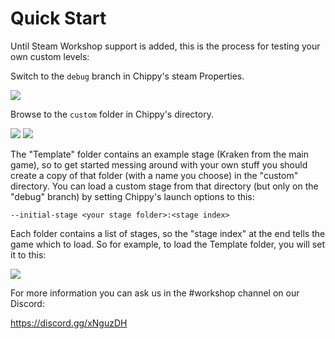 # Quick Start

Until Steam Workshop support is added, this is the process for testing your own custom levels:

Switch to the `debug` branch in Chippy's steam Properties.

<img src="https://files.facepunch.com/ryleigh/1b2911b1/betas.png" />

Browse to the `custom` folder in Chippy's directory.

<img src="https://files.facepunch.com/ryleigh/1b2411b1/Steam_2019-08-24_02-52-47.png" />

<img src="https://files.facepunch.com/ryleigh/1b2411b1/explorer_2019-08-24_02-50-29.png" />

The "Template" folder contains an example stage (Kraken from the main game), so to get started messing around with your own stuff you should create a copy of that folder (with a name you choose) in the "custom" directory. You can load a custom stage from that directory (but only on the "debug" branch) by setting Chippy's launch options to this:

```
--initial-stage <your stage folder>:<stage index>
```

Each folder contains a list of stages, so the "stage index" at the end tells the game which to load. So for example, to load the Template folder, you will set it to this:

<img src="https://files.facepunch.com/ryleigh/1b2911b1/launch3.png" />

For more information you can ask us in the #workshop channel on our Discord:

https://discord.gg/xNguzDH